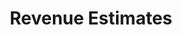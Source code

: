 ---
layout: bos_content
permalink: /featured-analysis/revenue-estimates/
title: Revenue Estimates
components:
- breadcrumbs:
  - title: Home
    url: "/"
  - title: Budget
    url: "/budget"
  - title: Featured Analysis
    url: "/featured-analysis/"
  - current: Revenue Estimates
  - published: 4/13/17
- intro:
  - title: Revenue estimates
    short_desc: >
      The City’s projected revenues provide the basis for planning FY18 
      appropriations to maintain a balanced budget.
    description: >
      Local sources continue to drive revenue growth in FY18, as property 
      tax and local receipts make up 93% of revenue growth over FY17. 
    sidebar_menu: true    
- text_block:
  - title: Breaking down revenue
- text_col_2:
    - col: >
        <h5>State revenue growth</h5>
        <p>While the City is expected to experience continued robust property 
        tax growth in FY18, overall revenue growth is expected to be hampered by 
        sluggish state revenue growth. <blockquote>State revenue, the City’s second 
        largest revenue source, never recovered following the last recession, and 
        in FY18, Boston’s state revenue is budgeted to grow at 2.5% over FY17.</blockquote></p>
        <p>Net State Aid (state aid net of assessments) is budgeted to decline 
        as continued increases in state assessments for charter school tuition 
        surpass stagnant budgeted state revenue.</p>
    - col: >
        <h5>Growing our revenue base</h5>
        <p>The continued net decline in state aid highlights the risk of relying 
        on any one source of revenue. The City protects and grows its revenue base 
        through the expansion of current revenue sources and the pursuit of diversified 
        revenue sources that fit well with its economic strengths.</p>
        <p>Selected FY18 budgeted City revenues compare with FY17 budgeted revenues as follows:</p>
        <ul>
        <li>the net property tax levy increases by $110.7 million or 5.4%;</li>
        <li>excises increase by $720 thousand or 0.4%;</li>
        <li>miscellaneous department revenues increase by $9.7 million or 17.4%;</li>
        <li>licenses and permits increase by $3.5 million or 5.6%, and</li>
        <li>state aid increases by $10.7 million or 2.5%.</li>
        </ul>
- grid:
  - grid_title: More budget analysis
  - title: Handy dandy title
    body: >
      Tempting copy that would make someone click this featured analysis card.
    img: https://www.boston.gov/sites/default/files/styles/grid_card_image/public/allston2.jpg?itok=jMsIfnJ6
    link: /#/
  - title: This one's witty, too
    body: >
      Tempting copy that would make someone click this featured analysis card.
    img: https://www.boston.gov/sites/default/files/styles/grid_card_image/public/backbay5.jpg?itok=sA4Mz_05
    link: /#/
  - title: Rumple Stiltskin
    body: >
      Tempting copy that would make someone click this featured analysis card.
    img: https://www.boston.gov/sites/default/files/styles/grid_card_image/public/bayvillage3.jpg?itok=iDf79UIP
    link: /#/
---
